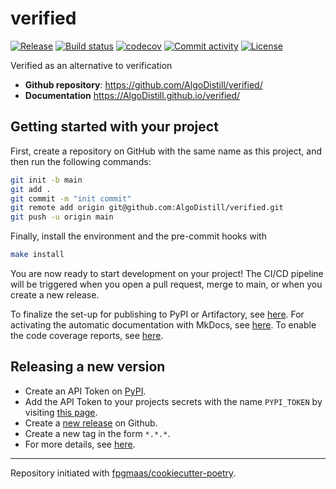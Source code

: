 # verified

[![Release](https://img.shields.io/github/v/release/AlgoDistill/verified)](https://img.shields.io/github/v/release/AlgoDistill/verified)
[![Build status](https://img.shields.io/github/actions/workflow/status/AlgoDistill/verified/main.yml?branch=main)](https://github.com/AlgoDistill/verified/actions/workflows/main.yml?query=branch%3Amain)
[![codecov](https://codecov.io/gh/AlgoDistill/verified/branch/main/graph/badge.svg)](https://codecov.io/gh/AlgoDistill/verified)
[![Commit activity](https://img.shields.io/github/commit-activity/m/AlgoDistill/verified)](https://img.shields.io/github/commit-activity/m/AlgoDistill/verified)
[![License](https://img.shields.io/github/license/AlgoDistill/verified)](https://img.shields.io/github/license/AlgoDistill/verified)

Verified as an alternative to verification

- **Github repository**: <https://github.com/AlgoDistill/verified/>
- **Documentation** <https://AlgoDistill.github.io/verified/>

## Getting started with your project

First, create a repository on GitHub with the same name as this project, and then run the following commands:

```bash
git init -b main
git add .
git commit -m "init commit"
git remote add origin git@github.com:AlgoDistill/verified.git
git push -u origin main
```

Finally, install the environment and the pre-commit hooks with

```bash
make install
```

You are now ready to start development on your project!
The CI/CD pipeline will be triggered when you open a pull request, merge to main, or when you create a new release.

To finalize the set-up for publishing to PyPI or Artifactory, see [here](https://fpgmaas.github.io/cookiecutter-poetry/features/publishing/#set-up-for-pypi).
For activating the automatic documentation with MkDocs, see [here](https://fpgmaas.github.io/cookiecutter-poetry/features/mkdocs/#enabling-the-documentation-on-github).
To enable the code coverage reports, see [here](https://fpgmaas.github.io/cookiecutter-poetry/features/codecov/).

## Releasing a new version

- Create an API Token on [PyPI](https://pypi.org/).
- Add the API Token to your projects secrets with the name `PYPI_TOKEN` by visiting [this page](https://github.com/AlgoDistill/verified/settings/secrets/actions/new).
- Create a [new release](https://github.com/AlgoDistill/verified/releases/new) on Github.
- Create a new tag in the form `*.*.*`.
- For more details, see [here](https://fpgmaas.github.io/cookiecutter-poetry/features/cicd/#how-to-trigger-a-release).

---

Repository initiated with [fpgmaas/cookiecutter-poetry](https://github.com/fpgmaas/cookiecutter-poetry).
